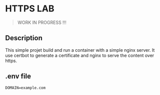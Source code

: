 # HTTPS LAB
>
> WORK IN PROGRESS !!!

## Description

This simple projet build and run a container with a simple nginx server.
It use certbot to generate a certificate and nginx to serve the content over https.

## .env file

```text
DOMAIN=example.com
```
